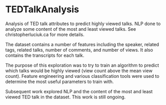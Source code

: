 # TEDTalkAnalysis
Analysis of TED talk attributes to predict highly viewed talks. NLP done to analyze some content of the most and least viewed talks. See christopherluciuk.ca for more details.

The dataset contains a number of features including the speaker, related tags, related talks, number of comments, and number of views. It also contains the transcripts for each talk. 

The purpose of this exploration was to try to train an algorithm to predict which talks would be highly viewed (view count above the mean view count). Feature engineering and various classification tools were used to determine the most useful parameters to train with. 

Subsequent work explored NLP and the content of the most and least viewed TED talk in the dataset. This work is still ongoing.
